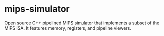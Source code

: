 # mips-simulator
Open source C++ pipelined MIPS simulator that implements a subset of the MIPS ISA.
It features memory, registers, and pipeline viewers.

